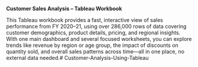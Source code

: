 **Customer Sales Analysis – Tableau Workbook**


This Tableau workbook provides a fast, interactive view of sales performance from FY 2020–21, using over 286,000 rows of data covering customer demographics, product details, pricing, and regional insights. 
With one main dashboard and several focused worksheets, you can explore trends like revenue by region or age group, the impact of discounts on quantity sold, and overall sales patterns across time—all in one place, no external data needed.# Customer-Analysis-Using-Tableau
